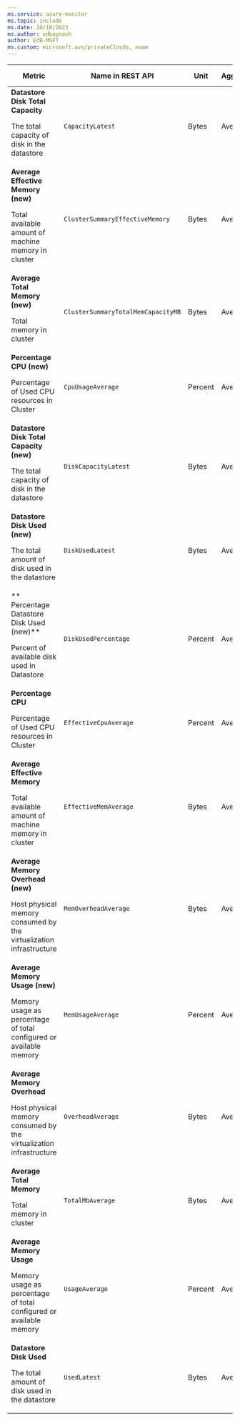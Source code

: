 ```yaml
---
ms.service: azure-monitor
ms.topic: include
ms.date: 10/18/2023
ms.author: edbaynash
author: EdB-MSFT
ms.custom: microsoft.avs/privateClouds, naam
---
```

<!--
NOTE:  This content is automatically generated using API calls to Azure. 
Any edits made on these files will be overwritten in the next run of the script. 
There is no benefit in editing these files directly.  
-->
  
  
|Metric|Name in REST API|Unit|Aggregation|Dimensions|Time Grains|DS Export|
|---|---|---|---|---|---|---|
|**Datastore Disk Total Capacity**<p><p>The total capacity of disk in the datastore |`CapacityLatest` |Bytes |Average |`dsname`|PT30M, PT1H, PT6H, PT12H, P1D |Yes|
|**Average Effective Memory (new)**<p><p>Total available amount of machine memory in cluster |`ClusterSummaryEffectiveMemory` |Bytes |Average |`clustername`|PT5M, PT15M, PT30M, PT1H, PT6H, PT12H, P1D |Yes|
|**Average Total Memory (new)**<p><p>Total memory in cluster |`ClusterSummaryTotalMemCapacityMB` |Bytes |Average |`clustername`|PT5M, PT15M, PT30M, PT1H, PT6H, PT12H, P1D |Yes|
|**Percentage CPU (new)**<p><p>Percentage of Used CPU resources in Cluster |`CpuUsageAverage` |Percent |Average |`clustername`|PT5M, PT15M, PT30M, PT1H, PT6H, PT12H, P1D |Yes|
|**Datastore Disk Total Capacity (new)**<p><p>The total capacity of disk in the datastore |`DiskCapacityLatest` |Bytes |Average |`dsname`|PT30M, PT1H, PT6H, PT12H, P1D |Yes|
|**Datastore Disk Used (new)**<p><p>The total amount of disk used in the datastore |`DiskUsedLatest` |Bytes |Average |`dsname`|PT30M, PT1H, PT6H, PT12H, P1D |Yes|
|** Percentage Datastore Disk Used (new)**<p><p>Percent of available disk used in Datastore |`DiskUsedPercentage` |Percent |Average |`dsname`|PT30M, PT1H, PT6H, PT12H, P1D |Yes|
|**Percentage CPU**<p><p>Percentage of Used CPU resources in Cluster |`EffectiveCpuAverage` |Percent |Average |`clustername`|PT5M, PT15M, PT30M, PT1H, PT6H, PT12H, P1D |Yes|
|**Average Effective Memory**<p><p>Total available amount of machine memory in cluster |`EffectiveMemAverage` |Bytes |Average |`clustername`|PT5M, PT15M, PT30M, PT1H, PT6H, PT12H, P1D |Yes|
|**Average Memory Overhead (new)**<p><p>Host physical memory consumed by the virtualization infrastructure |`MemOverheadAverage` |Bytes |Average |`clustername`|PT5M, PT15M, PT30M, PT1H, PT6H, PT12H, P1D |Yes|
|**Average Memory Usage (new)**<p><p>Memory usage as percentage of total configured or available memory |`MemUsageAverage` |Percent |Average |`clustername`|PT5M, PT15M, PT30M, PT1H, PT6H, PT12H, P1D |Yes|
|**Average Memory Overhead**<p><p>Host physical memory consumed by the virtualization infrastructure |`OverheadAverage` |Bytes |Average |`clustername`|PT30M, PT1H, PT6H, PT12H, P1D |Yes|
|**Average Total Memory**<p><p>Total memory in cluster |`TotalMbAverage` |Bytes |Average |`clustername`|PT5M, PT15M, PT30M, PT1H, PT6H, PT12H, P1D |Yes|
|**Average Memory Usage**<p><p>Memory usage as percentage of total configured or available memory |`UsageAverage` |Percent |Average |`clustername`|PT5M, PT15M, PT30M, PT1H, PT6H, PT12H, P1D |Yes|
|**Datastore Disk Used**<p><p>The total amount of disk used in the datastore |`UsedLatest` |Bytes |Average |`dsname`|PT30M, PT1H, PT6H, PT12H, P1D |Yes|